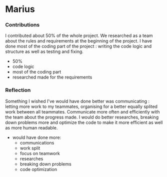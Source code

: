 # Marius

### Contributions

I contributed about 50% of the whole project. We researched as a team about the rules and requirements at the beginning of the project. I have done most of the coding part of the project : writing the code logic and structure as well as testing and fixing.

- 50%
- code logic
- most of the coding part
- researched made for the requirements

### Reflection

Something I wished I've would have done better was communicating : letting more work to my teammates, organising for a better equally splited work between all teammates. Communicate more often and efficiently with the team about the progress made. I would do better researches, breaking down problems more and optimize the code to make it more efficient  as well as more human readable.

- would have done more:
    - communications
    - work split
    - focus on teamwork
    - researches
    - breaking down problems
    - code optimization

